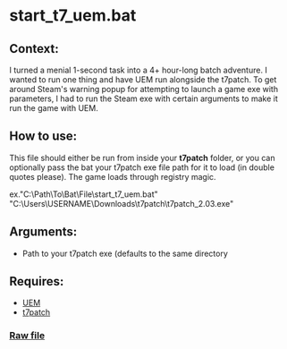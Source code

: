 # start_t7_uem.bat

## Context: 
I turned a menial 1-second task into a 4+ hour-long batch adventure. I wanted to run one thing and have UEM run alongside the t7patch. 
To get around Steam's warning popup for attempting to launch a game exe with parameters, I had to run the Steam exe with certain arguments to make it run the game with UEM.

## How to use:
This file should either be run from inside your **t7patch** folder, or you can optionally pass the bat your t7patch exe file path for it to load (in double quotes please). 
The game loads through registry magic.

ex."C:\Path\To\Bat\File\start_t7_uem.bat" "C:\Users\USERNAME\Downloads\t7patch\t7patch_2.03.exe"

## Arguments:
- Path to your t7patch exe (defaults to the same directory

## Requires:
- [UEM](https://steamcommunity.com/sharedfiles/filedetails/?id=2942053577)
- [t7patch](https://github.com/shiversoftdev/t7patch)

### [Raw file](https://raw.githubusercontent.com/ToeKneeRED/Black-Ops-3-Misc-Scripts/main/bat/start_t7_uem.bat)
